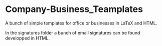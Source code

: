 # Company-Business_Teamplates
A bunch of simple templates for office or businesses in LaTeX and HTML.

In the signatures folder a bunch of email signatures can be found developped in HTML.
